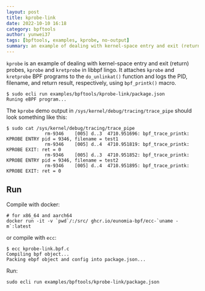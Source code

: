 ```yaml
---
layout: post
title: kprobe-link
date: 2022-10-10 16:18
category: bpftools
author: yunwei37
tags: [bpftools, examples, kprobe, no-output]
summary: an example of dealing with kernel-space entry and exit (return) probes, `kprobe` and `kretprobe` in libbpf lingo
---
```



`kprobe` is an example of dealing with kernel-space entry and exit (return)
probes, `kprobe` and `kretprobe` in libbpf lingo. It attaches `kprobe` and
`kretprobe` BPF programs to the `do_unlinkat()` function and logs the PID,
filename, and return result, respectively, using `bpf_printk()` macro.

```console
$ sudo ecli run examples/bpftools/kprobe-link/package.json
Runing eBPF program...
```

The `kprobe` demo output in `/sys/kernel/debug/tracing/trace_pipe` should look
something like this:

```shell
$ sudo cat /sys/kernel/debug/tracing/trace_pipe
              rm-9346    [005] d..3  4710.951696: bpf_trace_printk: KPROBE ENTRY pid = 9346, filename = test1
              rm-9346    [005] d..4  4710.951819: bpf_trace_printk: KPROBE EXIT: ret = 0
              rm-9346    [005] d..3  4710.951852: bpf_trace_printk: KPROBE ENTRY pid = 9346, filename = test2
              rm-9346    [005] d..4  4710.951895: bpf_trace_printk: KPROBE EXIT: ret = 0
```

## Run

 

Compile with docker:

```console
# for x86_64 and aarch64
docker run -it -v `pwd`/:/src/ ghcr.io/eunomia-bpf/ecc-`uname -m`:latest
```

or compile with `ecc`:

```console
$ ecc kprobe-link.bpf.c
Compiling bpf object...
Packing ebpf object and config into package.json...
```

Run:

```console
sudo ecli run examples/bpftools/kprobe-link/package.json
```